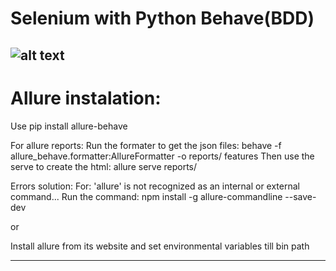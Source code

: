 # Selenium with Python Behave(BDD)

![alt text](https://ibb.co/KVWL9RV)
------------------------------------------------------------------------------------

# Allure instalation:
Use pip install allure-behave

For allure reports:
Run the formater to get the json files: behave -f allure_behave.formatter:AllureFormatter -o reports/ features
Then use the serve to create the html: allure serve reports/

Errors solution:
For: 'allure' is not recognized as an internal or external command...
Run the command: npm install -g allure-commandline --save-dev

or

Install allure from its website and set environmental variables till bin path

------------------------------------------------------------------------------------
